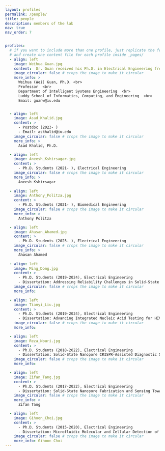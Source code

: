 ```yaml
---
layout: profiles
permalink: /people/
title: people
description: members of the lab
nav: true
nav_order: 7


profiles:
  # if you want to include more than one profile, just replicate the following block
  # and create one content file for each profile inside _pages/
  - align: left
    image: Weihua_Guan.jpg
    content:  Dr. Guan received his Ph.D. in Electrical Engineering from Yale University in 2013, followed by postdoctoral training in Biomedical Engineering at Johns Hopkins University from 2013 to 2014. From January 2015 to December 2024, he served as a faculty member in the Departments of Electrical Engineering (EE) and Biomedical Engineering (BME) at Penn State. In January 2025, he joined the Intelligent Systems Engineering Department at Indiana University Bloomington as a Full Professor. Dr. Guan’s research focuses on the interdisciplinary areas of micro- and nanotechnology, micro/nanofluidics, bioMEMS, lab-on-a-chip devices, and point-of-care diagnostics. His group develops micro- and nanoscale devices and novel sensing principles to advance medical diagnostics and testing. His work aims to drive innovations in biomedical technologies with the potential to transform disease diagnosis and treatment. Beyond his research, Dr. Guan is actively involved in the scientific community. He is a Senior Member of IEEE, a Member of BMES, the Biophysical Society, and AAAS. Since 2019, he has served as an Associate Editor for Nanotechnology and Precision Engineering and has been a member of the Editorial Board of Diagnostics since 2017. Additionally, he serves as a frequent reviewer for over 30 academic journals and federal funding agencies, including NSF and NIH. Dr. Guan’s contributions to the field have been recognized with numerous prestigious awards and honors, including the HHMI International Research Fellowship and the NSF CAREER Award.
    image_circular: false # crops the image to make it circular
    more_info: >
      Weihua (Wei) Guan, Ph.D. <br>
      Professor  <br>
      Department of Intelligent Systems Engineering  <br>
      Luddy School of Informatics, Computing, and Engineering  <br>
      Email: guanw@iu.edu


  - align: left
    image: Asad_Khalid.jpg
    content: >
      - Postdoc (2023- )
      - Email: askhalid@iu.edu
    image_circular: false # crops the image to make it circular
    more_info: >
      Asad Khalid, Ph.D.

  - align: left
    image: Aneesh_Kshirsagar.jpg
    content: >
      - Ph.D. Students (2021- ), Electrical Engineering
    image_circular: false # crops the image to make it circular
    more_info: >
      Aneesh Kshirsagar
     
  - align: left
    image: Anthony_Politza.jpg
    content: >
      - Ph.D. Students (2021- ), Biomedical Engineering
    image_circular: false # crops the image to make it circular
    more_info: >
      Anthony Politza

  - align: left
    image: Ahasan_Ahamed.jpg
    content: >
      - Ph.D. Students (2023- ), Electrical Engineering
    image_circular: false # crops the image to make it circular
    more_info: >
      Ahasan Ahamed
  
  - align: left
    image: Ming_Dong.jpg
    content: >
      - Ph.D. Students (2019-2024), Electrical Engineering
      - Dissertation: Addressing Reliability Challenges in Solid-State Nanopore Sensors for Robust Point-Of-Care Diagnostics.
    image_circular: false # crops the image to make it circular
    more_info:      

  - align: left
    image: Tianyi_Liu.jpg
    content: >
      - Ph.D. Students (2019-2024), Electrical Engineering
      - Dissertation: Advancing Integrated Nucleic Acid Testing for HIV Self-Testing and Personalized Viral Load Monitoring
    image_circular: false # crops the image to make it circular
    more_info:    

  - align: left
    image: Reza_Nouri.jpg
    content: >
      - Ph.D. Students (2018-2022), Electrical Engineering
      - Dissertation: Solid-State Nanopore CRISPR-Assisted Diagnostic Systems Toward Digital Nucleic Acid Testing.
    image_circular: false # crops the image to make it circular
    more_info:      

  - align: left
    image: Zifan_Tang.jpg
    content: >
      - Ph.D. Students (2017-2022), Electrical Engineering
      - Dissertation: Solid-State Nanopore Fabrication and Sensing Towards Integrated Nucleic Acid Testing. 
    image_circular: false # crops the image to make it circular
    more_info: >
      Zifan Tang

  - align: left
    image: Gihoon_Choi.jpg
    content: >
      - Ph.D. Students (2015-2020), Electrical Engineering
      - Dissertation: Microfluidic Molecular and Cellular Detection of Malaria Towards Elimination. 
    image_circular: false # crops the image to make it circular
    more_info: Gihoon Choi     
---
```


